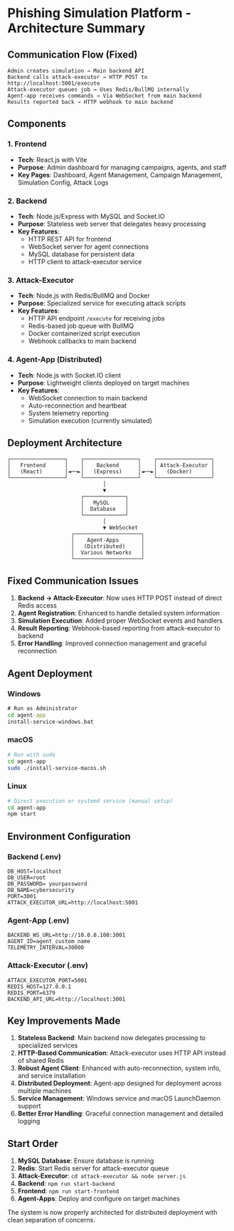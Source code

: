 # Phishing Simulation Platform - Architecture Summary

## Communication Flow (Fixed)

```
Admin creates simulation → Main backend API
Backend calls attack-executor → HTTP POST to http://localhost:5001/execute
Attack-executor queues job → Uses Redis/BullMQ internally
Agent-app receives commands → Via WebSocket from main backend
Results reported back → HTTP webhook to main backend
```

## Components

### 1. Frontend
- **Tech**: React.js with Vite
- **Purpose**: Admin dashboard for managing campaigns, agents, and staff
- **Key Pages**: Dashboard, Agent Management, Campaign Management, Simulation Config, Attack Logs

### 2. Backend
- **Tech**: Node.js/Express with MySQL and Socket.IO
- **Purpose**: Stateless web server that delegates heavy processing
- **Key Features**:
    - HTTP REST API for frontend
    - WebSocket server for agent connections
    - MySQL database for persistent data
    - HTTP client to attack-executor service

### 3. Attack-Executor
- **Tech**: Node.js with Redis/BullMQ and Docker
- **Purpose**: Specialized service for executing attack scripts
- **Key Features**:
    - HTTP API endpoint `/execute` for receiving jobs
    - Redis-based job queue with BullMQ
    - Docker containerized script execution
    - Webhook callbacks to main backend

### 4. Agent-App (Distributed)
- **Tech**: Node.js with Socket.IO client
- **Purpose**: Lightweight clients deployed on target machines
- **Key Features**:
    - WebSocket connection to main backend
    - Auto-reconnection and heartbeat
    - System telemetry reporting
    - Simulation execution (currently simulated)

## Deployment Architecture

```
┌─────────────────┐    ┌─────────────────┐    ┌─────────────────┐
│   Frontend      │    │    Backend      │    │ Attack-Executor │
│   (React)       │◄──►│   (Express)     │◄──►│   (Docker)      │
└─────────────────┘    └─────────────────┘    └─────────────────┘
                              │
                              ▼
                       ┌─────────────┐
                       │   MySQL     │
                       │  Database   │
                       └─────────────┘
                              │
                              ▼ WebSocket
                    ┌─────────────────────┐
                    │    Agent-Apps       │
                    │   (Distributed)     │
                    │  Various Networks   │
                    └─────────────────────┘
```

## Fixed Communication Issues

1. **Backend → Attack-Executor**: Now uses HTTP POST instead of direct Redis access
2. **Agent Registration**: Enhanced to handle detailed system information
3. **Simulation Execution**: Added proper WebSocket events and handlers
4. **Result Reporting**: Webhook-based reporting from attack-executor to backend
5. **Error Handling**: Improved connection management and graceful reconnection

## Agent Deployment

### Windows
```cmd
# Run as Administrator
cd agent-app
install-service-windows.bat
```

### macOS
```bash
# Run with sudo
cd agent-app
sudo ./install-service-macos.sh
```

### Linux
```bash
# Direct execution or systemd service (manual setup)
cd agent-app
npm start
```

## Environment Configuration

### Backend (.env)
```env
DB_HOST=localhost
DB_USER=root
DB_PASSWORD= yourpassword
DB_NAME=cybersecurity
PORT=3001
ATTACK_EXECUTOR_URL=http://localhost:5001
```

### Agent-App (.env)
```env
BACKEND_WS_URL=http://10.0.0.100:3001
AGENT_ID=agent_custom_name
TELEMETRY_INTERVAL=30000
```

### Attack-Executor (.env)
```env
ATTACK_EXECUTOR_PORT=5001
REDIS_HOST=127.0.0.1
REDIS_PORT=6379
BACKEND_API_URL=http://localhost:3001
```

## Key Improvements Made

1. **Stateless Backend**: Main backend now delegates processing to specialized services
2. **HTTP-Based Communication**: Attack-executor uses HTTP API instead of shared Redis
3. **Robust Agent Client**: Enhanced with auto-reconnection, system info, and service installation
4. **Distributed Deployment**: Agent-app designed for deployment across multiple machines
5. **Service Management**: Windows service and macOS LaunchDaemon support
6. **Better Error Handling**: Graceful connection management and detailed logging

## Start Order

1. **MySQL Database**: Ensure database is running
2. **Redis**: Start Redis server for attack-executor queue
3. **Attack-Executor**: `cd attack-executor && node server.js`
4. **Backend**: `npm run start-backend`
5. **Frontend**: `npm run start-frontend`
6. **Agent-Apps**: Deploy and configure on target machines

The system is now properly architected for distributed deployment with clean separation of concerns.